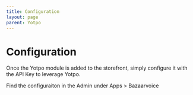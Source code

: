 ```yaml
---
title: Configuration
layout: page
parent: Yotpo
---
```


# Configuration

Once the Yotpo module is added to the storefront, simply configure it with the API Key to leverage Yotpo.

Find the configuraiton in the Admin under Apps > Bazaarvoice



